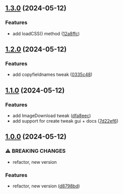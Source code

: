 ## [1.3.0](https://github.com/baumrock/RockAdminTweaks/compare/v1.2.0...v1.3.0) (2024-05-12)


### Features

* add loadCSS() method ([12a8ffc](https://github.com/baumrock/RockAdminTweaks/commit/12a8ffcdc1b421091584adf5f5358815a5a0b4b8))

## [1.2.0](https://github.com/baumrock/RockAdminTweaks/compare/v1.1.0...v1.2.0) (2024-05-12)


### Features

* add copyfieldnames tweak ([0335c48](https://github.com/baumrock/RockAdminTweaks/commit/0335c4816c3b6e0f272db3010bc801218d5e1117))

## [1.1.0](https://github.com/baumrock/RockAdminTweaks/compare/v1.0.0...v1.1.0) (2024-05-12)


### Features

* add ImageDownload tweak ([dfa8eec](https://github.com/baumrock/RockAdminTweaks/commit/dfa8eec17831db971177c13ebe22d0199bb7c08e))
* add support for create tweak gui + docs ([7d22ef6](https://github.com/baumrock/RockAdminTweaks/commit/7d22ef6d6f0c8e60d8d04cc5deef94a800e4624d))

## [1.0.0](https://github.com/baumrock/RockAdminTweaks/compare/d8798bdb15e0f2cde89b946dc18c352a213de544...v1.0.0) (2024-05-12)


### ⚠ BREAKING CHANGES

* refactor, new version

### Features

* refactor, new version ([d8798bd](https://github.com/baumrock/RockAdminTweaks/commit/d8798bdb15e0f2cde89b946dc18c352a213de544))

